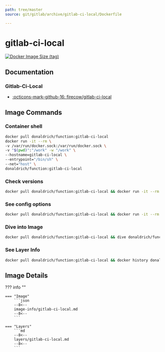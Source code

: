 ```yaml
---
path: tree/master
source: git/gitlab/archive/gitlab-ci-local/Dockerfile

---
```


# gitlab-ci-local

[![Docker Image Size (tag)](https://img.shields.io/docker/image-size/donaldrich/function/gitlab-ci-local?color=blue&label=donaldrich/function:gitlab-ci-local&logo=docker&style=flat-square)](https://hub.docker.com/r/donaldrich/function/gitlab-ci-local)

## Documentation

### Gitlab-Ci-Local

* [:octicons-mark-github-16: firecow/gitlab-ci-local](https://github.com/firecow/gitlab-ci-local)

## Image Commands

### Container shell

```sh
docker pull donaldrich/function:gitlab-ci-local
docker run -it --rm \
-v /var/run/docker.sock:/var/run/docker.sock \
-v "$(pwd)":"/work" -w "/work" \
--hostname=gitlab-ci-local \
--entrypoint="/bin/sh" \
--net="host" \
donaldrich/function:gitlab-ci-local
```

### Check versions

```sh
docker pull donaldrich/function:gitlab-ci-local && docker run -it --rm  donaldrich/function:gitlab-ci-local validate
```

### See config options

```sh
docker pull donaldrich/function:gitlab-ci-local && docker run -it --rm  donaldrich/function:gitlab-ci-local help
```

### Dive into Image

```sh
docker pull donaldrich/function:gitlab-ci-local && dive donaldrich/function:gitlab-ci-local
```

### See Layer Info

```sh
docker pull donaldrich/function:gitlab-ci-local && docker history donaldrich/function:gitlab-ci-local
```

## Image Details

??? info ""

    === "Image"
        ```json
        --8<--
        image-info/gitlab-ci-local.md
        --8<--
        ```

    === "Layers"
        ```md
        --8<--
        layers/gitlab-ci-local.md
        --8<--
        ```
